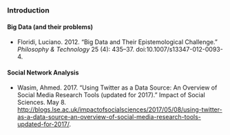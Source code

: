 ### Introduction

#### Big Data (and their problems)
* Floridi, Luciano. 2012. “Big Data and Their Epistemological Challenge.” *Philosophy & Technology* 25 (4): 435–37. doi:10.1007/s13347-012-0093-4.

#### Social Network Analysis
* Wasim, Ahmed. 2017. “Using Twitter as a Data Source: An Overview of Social Media Research Tools (updated for 2017).” Impact of Social Sciences. May 8. http://blogs.lse.ac.uk/impactofsocialsciences/2017/05/08/using-twitter-as-a-data-source-an-overview-of-social-media-research-tools-updated-for-2017/.
